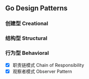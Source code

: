 ## Go Design Patterns

### 创建型 Creational

### 结构型 Structural

### 行为型 Behavioral

- [x] 职责链模式 Chain of Responsibility
- [x] 观察者模式 Observer Pattern
